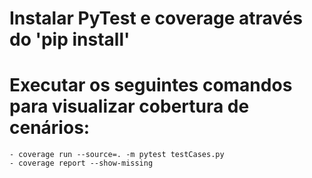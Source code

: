 # Instalar PyTest e coverage através do 'pip install'

# Executar os seguintes comandos para visualizar cobertura de cenários:
    - coverage run --source=. -m pytest testCases.py 
    - coverage report --show-missing 